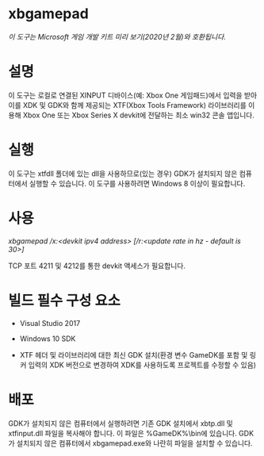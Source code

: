 # xbgamepad

*이 도구는 Microsoft 게임 개발 키트 미리 보기(2020년 2월)와 호환됩니다.*

# 설명

이 도구는 로컬로 연결된 XINPUT 디바이스(예: Xbox One 게임패드)에서
입력을 받아 이를 XDK 및 GDK와 함께 제공되는 XTF(Xbox Tools Framework)
라이브러리를 이용해 Xbox One 또는 Xbox Series X devkit에 전달하는 최소
win32 콘솔 앱입니다.

# 실행

이 도구는 xtfdll 폴더에 있는 dll을 사용하므로(있는 경우) GDK가 설치되지
않은 컴퓨터에서 실행할 수 있습니다. 이 도구를 사용하려면 Windows 8
이상이 필요합니다.

# 사용

*xbgamepad /x:\<devkit ipv4 address\> \[/r:\<update rate in hz - default
is 30\>\]*

TCP 포트 4211 및 4212를 통한 devkit 액세스가 필요합니다.

# 빌드 필수 구성 요소

-   Visual Studio 2017

-   Windows 10 SDK

-   XTF 헤더 및 라이브러리에 대한 최신 GDK 설치(환경 변수 GameDK를 포함
    및 링커 입력의 XDK 버전으로 변경하여 XDK를 사용하도록 프로젝트를
    수정할 수 있음)

# 배포

GDK가 설치되지 않은 컴퓨터에서 실행하려면 기존 GDK 설치에서 xbtp.dll 및
xtfinput.dll 파일을 복사해야 합니다. 이 파일은 %GameDK%\\bin에 있습니다.
GDK가 설치되지 않은 컴퓨터에서 xbgamepad.exe와 나란히 파일을 설치할 수
있습니다.

